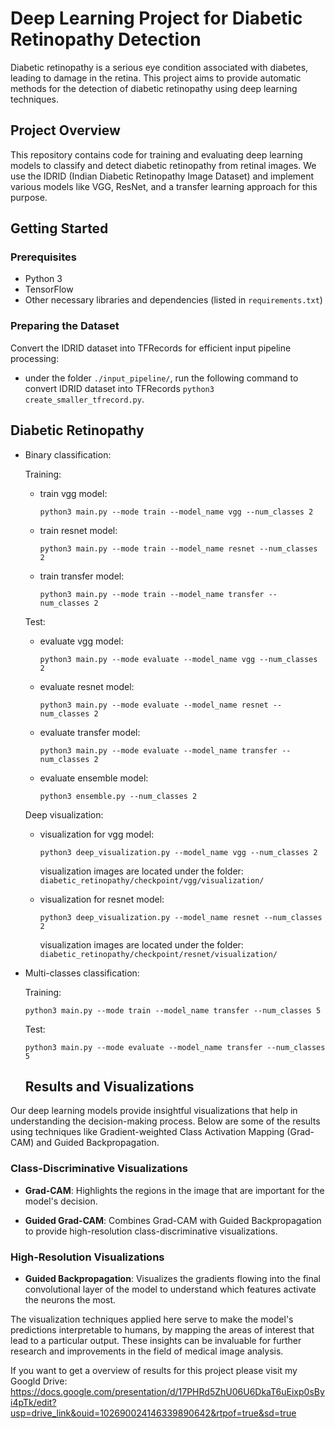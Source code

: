 # Deep Learning Project for Diabetic Retinopathy Detection

Diabetic retinopathy is a serious eye condition associated with diabetes, leading to damage in the retina. This project aims to provide automatic methods for the detection of diabetic retinopathy using deep learning techniques.

## Project Overview
This repository contains code for training and evaluating deep learning models to classify and detect diabetic retinopathy from retinal images. We use the IDRID (Indian Diabetic Retinopathy Image Dataset) and implement various models like VGG, ResNet, and a transfer learning approach for this purpose.

## Getting Started
### Prerequisites
- Python 3
- TensorFlow
- Other necessary libraries and dependencies (listed in `requirements.txt`)

### Preparing the Dataset
Convert the IDRID dataset into TFRecords for efficient input pipeline processing:

- under the folder `./input_pipeline/`, run the following command to convert IDRID dataset into TFRecords
`python3 create_smaller_tfrecord.py`. 

## Diabetic Retinopathy

- Binary classification:
  
  Training:
  - train vgg model:
  
    `python3 main.py --mode train --model_name vgg --num_classes 2`
  
  - train resnet model:
    
    `python3 main.py --mode train --model_name resnet --num_classes 2`
  - train transfer model:
  
    `python3 main.py --mode train --model_name transfer --num_classes 2`
  
  Test:
  - evaluate vgg model:
  
    `python3 main.py --mode evaluate --model_name vgg --num_classes 2`
  
  - evaluate resnet model:
  
    `python3 main.py --mode evaluate --model_name resnet --num_classes 2`
  
  - evaluate transfer model:
  
    `python3 main.py --mode evaluate --model_name transfer --num_classes 2`
  
  - evaluate ensemble model:
  
    `python3 ensemble.py --num_classes 2`
  
  Deep visualization:
  - visualization for vgg model:
  
    `python3 deep_visualization.py --model_name vgg --num_classes 2`
  
    visualization images are located under the folder: `diabetic_retinopathy/checkpoint/vgg/visualization/`
  
  - visualization for resnet model:
  
    `python3 deep_visualization.py --model_name resnet --num_classes 2`
  
    visualization images are located under the folder: `diabetic_retinopathy/checkpoint/resnet/visualization/`


- Multi-classes classification:

  Training:
  
    `python3 main.py --mode train --model_name transfer --num_classes 5`

  Test:

    `python3 main.py --mode evaluate --model_name transfer --num_classes 5`

  ## Results and Visualizations

Our deep learning models provide insightful visualizations that help in understanding the decision-making process. Below are some of the results using techniques like Gradient-weighted Class Activation Mapping (Grad-CAM) and Guided Backpropagation.


### Class-Discriminative Visualizations
- **Grad-CAM**: Highlights the regions in the image that are important for the model's decision.
  

- **Guided Grad-CAM**: Combines Grad-CAM with Guided Backpropagation to provide high-resolution class-discriminative visualizations.


### High-Resolution Visualizations
- **Guided Backpropagation**: Visualizes the gradients flowing into the final convolutional layer of the model to understand which features activate the neurons the most.


The visualization techniques applied here serve to make the model's predictions interpretable to humans, by mapping the areas of interest that lead to a particular output. These insights can be invaluable for further research and improvements in the field of medical image analysis.

If you want to get a overview of results for this project please visit my Googld Drive: https://docs.google.com/presentation/d/17PHRd5ZhU06U6DkaT6uEixp0sByi4pTk/edit?usp=drive_link&ouid=102690024146339890642&rtpof=true&sd=true
